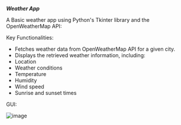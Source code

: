 ***Weather App***

A Basic weather app using Python's Tkinter library and the OpenWeatherMap API:

Key Functionalities:

 * Fetches weather data from OpenWeatherMap API for a given city.
 * Displays the retrieved weather information, including:
 * Location
 * Weather conditions
 * Temperature
 * Humidity
 * Wind speed
 * Sunrise and sunset times

GUI:

![image](https://github.com/Darcy232003/OIBSIP-Projects/assets/155735610/d284833d-15e4-4006-8004-cb6eeb9530a1)


